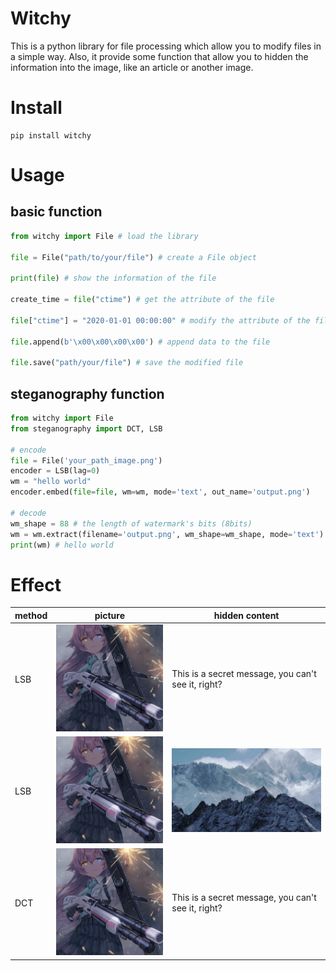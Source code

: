 # Witchy

This is a python library for file processing which allow you to modify files in a simple way. Also, it provide some function that allow you to hidden the information into the image, like an article or another image.

# Install
```
pip install witchy
```

# Usage
## basic function

```python
from witchy import File # load the library

file = File("path/to/your/file") # create a File object

print(file) # show the information of the file

create_time = file("ctime") # get the attribute of the file

file["ctime"] = "2020-01-01 00:00:00" # modify the attribute of the file

file.append(b'\x00\x00\x00\x00') # append data to the file

file.save("path/your/file") # save the modified file
```

## steganography function
```python
from witchy import File
from steganography import DCT, LSB

# encode
file = File('your_path_image.png')
encoder = LSB(lag=0)
wm = "hello world"
encoder.embed(file=file, wm=wm, mode='text', out_name='output.png')

# decode
wm_shape = 88 # the length of watermark's bits (8bits)
wm = wm.extract(filename='output.png', wm_shape=wm_shape, mode='text')
print(wm) # hello world
```

# Effect

|method|picture|hidden content|
| ---- | -----|------ |
|LSB|![daw](/doc/lsb_txt.png)|This is a secret message, you can't see it, right?|
|LSB|![daw](/doc/lsb_img.png)|![hidden](/doc/1.jpg)|
|DCT|![daw](/doc/dct_txt.png)|This is a secret message, you can't see it, right?|
